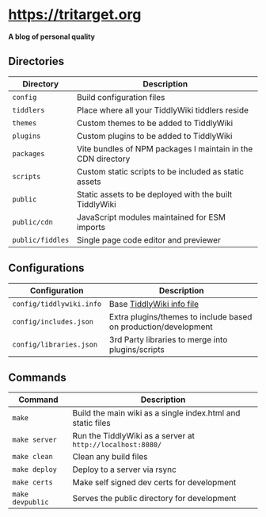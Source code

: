 # https://tritarget.org

**A blog of personal quality**

## Directories

| Directory        | Description |
|------------------|-------------|
| `config`         | Build configuration files |
| `tiddlers`       | Place where all your TiddlyWiki tiddlers reside |
| `themes`         | Custom themes to be added to TiddlyWiki |
| `plugins`        | Custom plugins to be added to TiddlyWiki |
| `packages`       | Vite bundles of NPM packages I maintain in the CDN directory |
| `scripts`        | Custom static scripts to be included as static assets |
| `public`         | Static assets to be deployed with the built TiddlyWiki |
| `public/cdn`     | JavaScript modules maintained for ESM imports |
| `public/fiddles` | Single page code editor and previewer |

## Configurations

| Configuration            | Description |
|--------------------------|-------------|
| `config/tiddlywiki.info` | Base [TiddlyWiki info file](http://tiddlywiki.com/#TiddlyWikiFolders) |
| `config/includes.json`   | Extra plugins/themes to include based on production/development |
| `config/libraries.json`  | 3rd Party libraries to merge into plugins/scripts |

## Commands

| Command          | Description |
|------------------|-------------|
| `make`           | Build the main wiki as a single index.html and static files |
| `make server`    | Run the TiddlyWiki as a server at `http://localhost:8080/` |
| `make clean`     | Clean any build files |
| `make deploy`    | Deploy to a server via rsync |
| `make certs`     | Make self signed dev certs for development |
| `make devpublic` | Serves the public directory for development |
